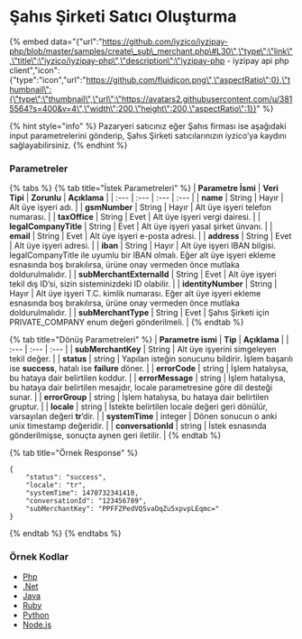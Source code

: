 # Şahıs Şirketi Satıcı Oluşturma

{% embed data="{\"url\":\"https://github.com/iyzico/iyzipay-php/blob/master/samples/create\_sub\_merchant.php\#L30\",\"type\":\"link\",\"title\":\"iyzico/iyzipay-php\",\"description\":\"iyzipay-php - iyzipay api php client\",\"icon\":{\"type\":\"icon\",\"url\":\"https://github.com/fluidicon.png\",\"aspectRatio\":0},\"thumbnail\":{\"type\":\"thumbnail\",\"url\":\"https://avatars2.githubusercontent.com/u/3815564?s=400&v=4\",\"width\":200,\"height\":200,\"aspectRatio\":1}}" %}

{% hint style="info" %}
Pazaryeri satıcınız eğer Şahıs firması ise aşağıdaki input parametrelerini gönderip, Şahıs Şirketi satıcılarınızın iyzico’ya kaydını sağlayabilirsiniz.
{% endhint %}

### Parametreler

{% tabs %}
{% tab title="İstek Parametreleri" %}
| **Parametre İsmi** | **Veri Tipi** | **Zorunlu** | **Açıklama** |
| :--- | :--- | :--- | :--- |
| **name** | String | Hayır | Alt üye işyeri adı. |
| **gsmNumber** | String | Hayır | Alt üye işyeri telefon numarası. |
| **taxOffice** | String | Evet | Alt üye işyeri vergi dairesi. |
| **legalCompanyTitle** | String | Evet | Alt üye işyeri yasal şirket ünvanı. |
| **email** | String | Evet | Alt üye işyeri e-posta adresi. |
| **address** | String | Evet | Alt üye işyeri adresi. |
| **iban** | String | Hayır | Alt üye işyeri IBAN bilgisi. legalCompanyTitle ile uyumlu bir IBAN olmalı. Eğer alt üye işyeri ekleme esnasında boş bırakılırsa, ürüne onay vermeden önce mutlaka doldurulmalıdır. |
| **subMerchantExternalId** | String | Evet | Alt üye işyeri tekil dış ID’si, sizin sisteminizdeki ID olabilir. |
| **identityNumber** | String | Hayır | Alt üye işyeri T.C. kimlik numarası. Eğer alt üye işyeri ekleme esnasında boş bırakılırsa, ürüne onay vermeden önce mutlaka doldurulmalıdır. |
| **subMerchantType** | String | Evet | Şahıs Şirketi için PRIVATE\_COMPANY enum değeri gönderilmeli. |
{% endtab %}

{% tab title="Dönüş Parametreleri" %}
| **Parametre ismi** | **Tip** | **Açıklama** |
| :--- | :--- | :--- |
| **subMerchantKey** | String | Alt üye işyerini simgeleyen tekil değer. |
| **status** | string | Yapılan isteğin sonucunu bildirir. İşlem başarılı ise **success**, hatalı ise **failure** döner. |
| **errorCode** | string | İşlem hatalıysa, bu hataya dair belirtilen koddur. |
| **errorMessage** | string | İşlem hatalıysa, bu hataya dair belirtilen mesajdır, locale parametresine göre dil desteği sunar. |
| **errorGroup** | string | İşlem hatalıysa, bu hataya dair belirtilen gruptur. |
| **locale** | string | İstekte belirtilen locale değeri geri dönülür, varsayılan değeri **tr**’dir. |
| **systemTime** | integer | Dönen sonucun o anki unix timestamp değeridir. |
| **conversationId** | string | İstek esnasında gönderilmişse, sonuçta aynen geri iletilir. |
{% endtab %}

{% tab title="Örnek Response" %}
```text
{
    "status": "success",
    "locale": "tr",
    "systemTime": 1470732341410,
    "conversationId": "123456789",
    "subMerchantKey": "PPFFZPedVQSvaOqZu5xpvpLEqmc="
}
```
{% endtab %}
{% endtabs %}

### **Örnek Kodlar**

* [Php](https://github.com/iyzico/iyzipay-php/blob/master/samples/create_sub_merchant.php#L30)
* [.Net](https://github.com/iyzico/iyzipay-dotnet/blob/master/Iyzipay.Samples/SubMerchantSample.cs#L41)
* [Java](https://github.com/iyzico/iyzipay-java/blob/master/src/test/java/com/iyzipay/sample/SubMerchantSample.java#L44)
* [Ruby](https://github.com/iyzico/iyzipay-ruby/blob/master/spec/sub_merchant_spec.rb#L38)
* [Python](https://github.com/iyzico/iyzipay-python/blob/master/samples/create_private_sub_merchant.py#L11)
* [Node.js](https://github.com/iyzico/iyzipay-node/blob/master/samples/IyzipaySamples.js#L748)

